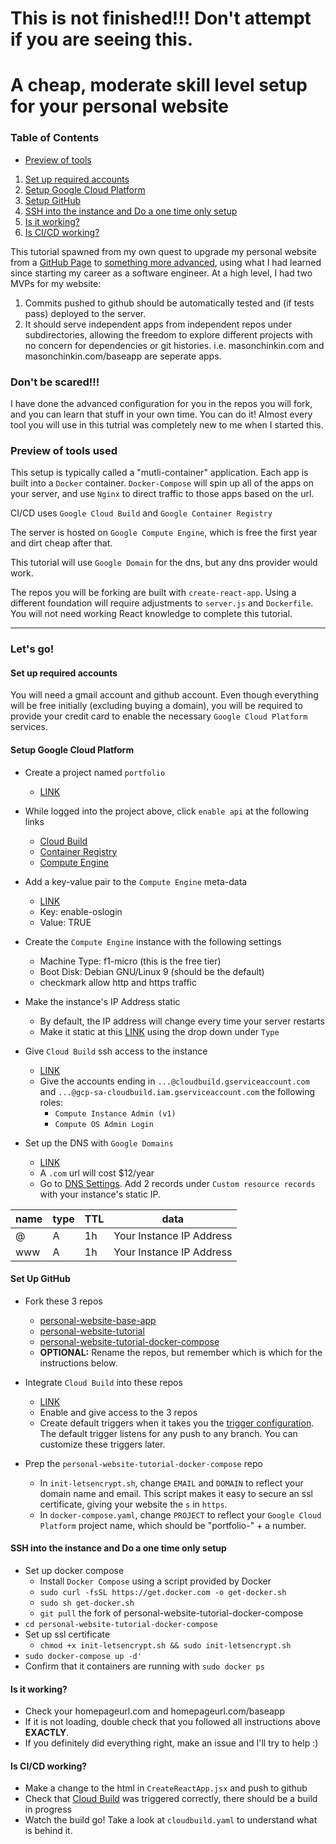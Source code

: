 # This is not finished!!! Don't attempt if you are seeing this.

# A cheap, moderate skill level setup for your personal website

### Table of Contents
- [Preview of tools](https://github.com/MasonChinkin/personal-website-tutorial#preview-of-tools-used)
1. [Set up required accounts](https://github.com/MasonChinkin/personal-website-tutorial#set-up-required-accounts)
2. [Setup Google Cloud Platform](https://github.com/MasonChinkin/personal-website-tutorial#setup-google-cloud-platform)
2. [Setup GitHub](https://github.com/MasonChinkin/personal-website-tutorial#setup-github)
3. [SSH into the instance and Do a one time only setup](https://github.com/MasonChinkin/personal-website-tutorial#ssh-into-the-instance-and-do-a-one-time-only-setup)
4. [Is it working?](https://github.com/MasonChinkin/personal-website-tutorial#is-it-working)
5. [Is CI/CD working?](https://github.com/MasonChinkin/personal-website-tutorial#is-cicd-working)

This tutorial spawned from my own quest to upgrade my personal website from a [GitHub Page](https://masonchinkin.github.io/) to [something more advanced](masonchinkin.com), using what I had learned since starting my career as a software engineer. At a high level, I had two MVPs for my website:

1. Commits pushed to github should be automatically tested and (if tests pass) deployed to the server.
2. It should serve independent apps from independent repos under subdirectories, allowing the freedom to explore different projects with no concern for dependencies or git histories. i.e. masonchinkin.com and masonchinkin.com/baseapp are seperate apps.

### Don't be scared!!!
I have done the advanced configuration for you in the repos you will fork, and you can learn that stuff in your own time. You can do it! Almost every tool you will use in this tutrial was completely new to me when I started this.

### Preview of tools used
This setup is typically called a "mutli-container" application. Each app is built into a `Docker` container. `Docker-Compose` will spin up all of the apps on your server, and use `Nginx` to direct traffic to those apps based on the url.

CI/CD uses `Google Cloud Build` and `Google Container Registry`

The server is hosted on `Google Compute Engine`, which is free the first year and dirt cheap after that.

This tutorial will use `Google Domain` for the dns, but any dns provider would work.

The repos you will be forking are built with `create-react-app`. Using a different foundation will require adjustments to `server.js` and `Dockerfile`. You will not need working React knowledge to complete this tutorial.

***

### Let's go!

#### Set up required accounts

You will need a gmail account and github account. Even though everything will be free initially (excluding buying a domain), you will be required to provide your credit card to enable the necessary `Google Cloud Platform` services.

#### Setup Google Cloud Platform
* Create a project named `portfolio`
  * [LINK](https://console.cloud.google.com/projectcreate)

* While logged into the project above, click `enable api` at the following links
  * [Cloud Build](https://console.cloud.google.com/apis/library/cloudbuild.googleapis.com)
  * [Container Registry](https://console.cloud.google.com/apis/library/containerregistry.googleapis.com)
  * [Compute Engine](https://console.cloud.google.com/apis/library/compute.googleapis.com)

* Add a key-value pair to the `Compute Engine` meta-data
  * [LINK](https://console.cloud.google.com/compute/metadata)
  * Key: enable-oslogin
  * Value: TRUE

* Create the `Compute Engine` instance with the following settings
  * Machine Type: f1-micro (this is the free tier)
  * Boot Disk: Debian GNU/Linux 9 (should be the default)
  * checkmark allow http and https traffic

* Make the instance's IP Address static
  * By default, the IP address will change every time your server restarts
  * Make it static at this [LINK](https://console.cloud.google.com/networking/addresses) using the drop down under `Type`

* Give `Cloud Build` ssh access to the instance
  * [LINK](https://console.cloud.google.com/iam-admin/iam)
  * Give the accounts ending in `...@cloudbuild.gserviceaccount.com` and `...@gcp-sa-cloudbuild.iam.gserviceaccount.com` the following roles:
    * `Compute Instance Admin (v1)`
    * `Compute OS Admin Login`

* Set up the DNS with `Google Domains`
  * [LINK](https://domains.google/)
  * A `.com` url will cost $12/year
  * Go to [DNS Settings](https://domains.google.com/m/registrar/). Add 2 records under `Custom resource records` with your instance's static IP.

| name | type | TTL | data                    |
|------|------|-----|-------------------------|
| @    | A    | 1h  | Your Instance IP Address|
| www  | A    | 1h  | Your Instance IP Address|

#### Set Up GitHub
* Fork these 3 repos
  * [personal-website-base-app](https://github.com/MasonChinkin/personal-website-base-app)
  * [personal-website-tutorial](https://github.com/MasonChinkin/personal-website-tutorial)
  * [personal-website-tutorial-docker-compose](https://github.com/MasonChinkin/personal-website-tutorial-docker-compose)
  * **OPTIONAL:** Rename the repos, but remember which is which for the instructions below.

* Integrate `Cloud Build` into these repos
  * [LINK](https://github.com/marketplace/google-cloud-build)
  * Enable and give access to the 3 repos
  * Create default triggers when it takes you the [trigger configuration](https://console.cloud.google.com/cloud-build/triggers). The default trigger listens for any push to any branch. You can customize these triggers later.

* Prep the `personal-website-tutorial-docker-compose` repo
  * In `init-letsencrypt.sh`, change `EMAIL` and `DOMAIN` to reflect your domain name and email. This script makes it easy to secure an ssl certificate, giving your website the `s` in `https`.
  * In `docker-compose.yaml`, change `PROJECT` to reflect your `Google Cloud Platform` project name, which should be "portfolio-" + a number.

#### SSH into the instance and Do a one time only setup
* Set up docker compose
  * Install `Docker Compose` using a script provided by Docker
  * `sudo curl -fsSL https://get.docker.com -o get-docker.sh`
  * `sudo sh get-docker.sh`
  * `git pull` the fork of personal-website-tutorial-docker-compose
* `cd personal-website-tutorial-docker-compose`
* Set up ssl certificate
  * `chmod +x init-letsencrypt.sh && sudo init-letsencrypt.sh`
* `sudo docker-compose up -d'`
* Confirm that it containers are running with `sudo docker ps`

#### Is it working?
* Check your homepageurl.com and homepageurl.com/baseapp
* If it is not loading, double check that you followed all instructions above **EXACTLY**.
* If you definitely did everything right, make an issue and I'll try to help :)

#### Is CI/CD working?
* Make a change to the html in `CreateReactApp.jsx` and push to github
* Check that [Cloud Build](https://console.cloud.google.com/cloud-build) was triggered correctly, there should be a build in progress
* Watch the build go! Take a look at `cloudbuild.yaml` to understand what is behind it.